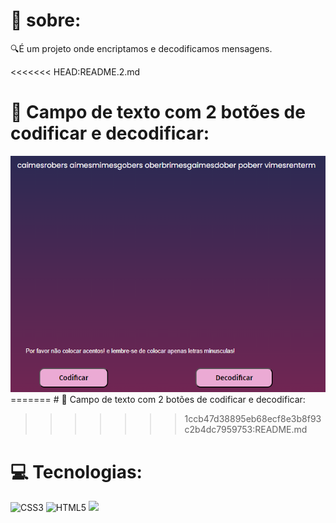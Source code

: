 # 💫 sobre:
🔍É um projeto onde encriptamos e decodificamos mensagens.

<<<<<<< HEAD:README.2.md

# 💫 Campo de texto com 2 botões de codificar e decodificar:

<img src="/img/Captura de tela 2024-08-16 115103.png" alt="">
=======
# 💫 Campo de texto com 2 botões de codificar e decodificar:

>>>>>>> 1ccb47d38895eb68ecf8e3b8f93c2b4dc7959753:README.md

# 💻 Tecnologias:
![CSS3](https://img.shields.io/badge/css3-%231572B6.svg?style=for-the-badge&logo=css3&logoColor=white)
![HTML5](https://img.shields.io/badge/html5-%23E34F26.svg?style=for-the-badge&logo=html5&logoColor=white) 
<img src="https://img.shields.io/badge/JavaScript-F7DF1E?style=for-the-badge&logo=javascript&logoColor=black">
